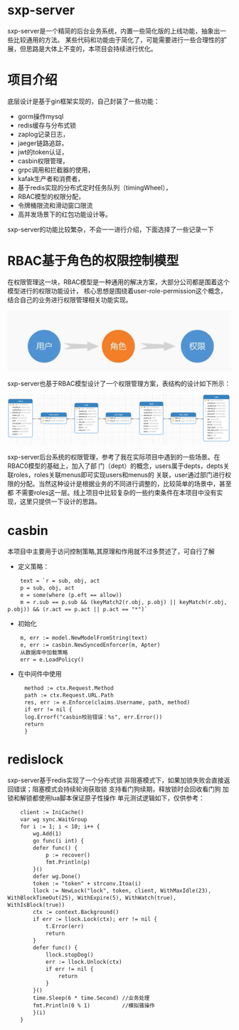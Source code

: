 # sxp-server

sxp-server是一个精简的后台业务系统，内置一些简化版的上线功能，抽象出一些比较通用的方法。
某些代码和功能由于简化了，可能需要进行一些合理性的扩展，但思路是大体上不变的，本项目会持续进行优化。


# 项目介绍

底层设计是基于gin框架实现的，自己封装了一些功能：
- gorm操作mysql
- redis缓存与分布式锁
- zaplog记录日志，
- jaeger链路追踪，
- jwt的token认证，
- casbin权限管理，
- grpc调用和拦截器的使用，
- kafak生产者和消费者，
- 基于redis实现的分布式定时任务队列（timingWheel），
- RBAC模型的权限分配，
- 令牌桶限流和滑动窗口限流
- 高并发场景下的红包功能设计等。

sxp-server的功能比较繁杂，不会一一进行介绍，下面选择了一些记录一下


# RBAC基于角色的权限控制模型

在权限管理这一块，RBAC模型是一种通用的解决方案，大部分公司都是围着这个模型进行的权限功能设计，
核心思想是围绕着user-role-permission这个概念，结合自己的业务进行权限管理相关功能实现。

![img_1.png](img_1.png)

sxp-server也基于RBAC模型设计了一个权限管理方案，表结构的设计如下所示：

![img_2.png](img_2.png)

sxp-server后台系统的权限管理，参考了我在实际项目中遇到的一些场景。在RBAC0模型的基础上，加入了部
门（dept）的概念，users属于depts，depts关联roles，roles关联menus即可实现users和menus的
关联，user通过部门进行权限的分配。当然这种设计是根据业务的不同进行调整的，比较简单的场景中，甚至都
不需要roles这一层。线上项目中比较复杂的一些约束条件在本项目中没有实现，这里只提供一下设计的思路。

# casbin

本项目中主要用于访问控制策略,其原理和作用就不过多赘述了，可自行了解

- 定义策略：
```
    text = `r = sub, obj, act
    p = sub, obj, act
    e = some(where (p.eft == allow))
    m = r.sub == p.sub && (keyMatch2(r.obj, p.obj) || keyMatch(r.obj, p.obj)) && (r.act == p.act || p.act == "*")`
```

- 初始化
```
    m, err := model.NewModelFromString(text)
    e, err := casbin.NewSyncedEnforcer(m, Apter)
    从数据库中加载策略
    err = e.LoadPolicy()
```
- 在中间件中使用
  ```
    method := ctx.Request.Method
    path := ctx.Request.URL.Path
    res, err := e.Enforce(claims.Username, path, method)
    if err != nil {
    log.Errorf("casbin校验错误：%s", err.Error())
    return
    }
  ```
# redislock
  sxp-server基于redis实现了一个分布式锁 
  非阻塞模式下，如果加锁失败会直接返回错误；阻塞模式会持续轮询获取锁 
  支持看门狗续期，释放锁时会回收看门狗 
  加锁和解锁都使用lua脚本保证原子性操作 
  单元测试逻辑如下，仅供参考：
```
    client := IniCache()
    var wg sync.WaitGroup
    for i := 1; i < 10; i++ {
        wg.Add(1)
        go func(i int) {
        defer func() {
            p := recover()
            fmt.Println(p)
        }()
        defer wg.Done()
        token := "token" + strconv.Itoa(i)
        llock := NewLock("lock", token, client, WithMaxIdle(23), WithBlockTimeOut(25), WithExpire(5), WithWatch(true), WithIsBlock(true))
        ctx := context.Background()
        if err := llock.Lock(ctx); err != nil {
            t.Error(err)
            return
        }
        defer func() {
            llock.stopDog()
            err := llock.Unlock(ctx)
            if err != nil {
                return
            }
        }()
        time.Sleep(6 * time.Second) //业务处理
        fmt.Println(0 % 1)          //模拟骚操作
        }(i)
    }
```
    
